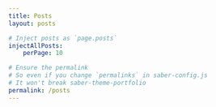 ```yaml
---
title: Posts
layout: posts

# Inject posts as `page.posts`
injectAllPosts:
    perPage: 10

# Ensure the permalink
# So even if you change `permalinks` in saber-config.js
# It won't break saber-theme-portfolio
permalink: /posts
---
```

